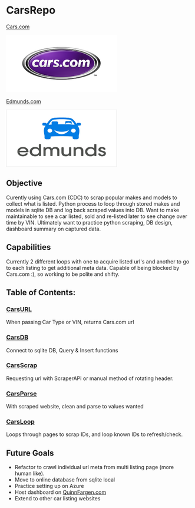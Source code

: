 # CarsRepo

[Cars.com](https://www.cars.com/ "Cars.com Homepage")

<img src="https://github.com/QuinnFargen/CarsRepo/blob/main/MakesModels/CarsDotComLogo.png" data-canonical-src="https://github.com/QuinnFargen/CarsRepo/blob/main/MakesModels/CarsDotComLogo.png" width="300" height="155" />

[Edmunds.com](https://www.edmunds.com/ "Edmunds Homepage")

<img src="https://github.com/QuinnFargen/CarsRepo/blob/main/MakesModels/EdmundsLogo.png" data-canonical-src="https://github.com/QuinnFargen/CarsRepo/blob/main/MakesModels/EdmundsLogo.png" width="300" height="155" />


## Objective
Curently using Cars.com (CDC) to scrap popular makes and models to collect what is listed. 
Python process to loop through stored makes and models in sqlite DB and log back scraped values into DB.
Want to make maintainable to see a car listed, sold and re-listed later to see change over time by VIN.
Ultimately want to practice python scraping, DB design, dashboard summary on captured data.

## Capabilities
Currently 2 different loops with one to acquire listed url's and another to go to each listing to get additional meta data.
Capable of being blocked by Cars.com :), so working to be polite and shifty.

## Table of Contents:
### [CarsURL](https://github.com/QuinnFargen/CarsRepo/blob/main/CarsURL.py)
When passing Car Type or VIN, returns Cars.com url
### [CarsDB](https://github.com/QuinnFargen/CarsRepo/blob/main/CarsDB.py)
Connect to sqlite DB, Query & Insert functions
### [CarsScrap](https://github.com/QuinnFargen/CarsRepo/blob/main/CarsScrap.py)
Requesting url with ScraperAPI or manual method of rotating header.
### [CarsParse](https://github.com/QuinnFargen/CarsRepo/blob/main/CarsParse.py)
With scraped website, clean and parse to values wanted
### [CarsLoop](https://github.com/QuinnFargen/CarsRepo/blob/main/CarsLoop.py)
Loops through pages to scrap IDs, and loop known IDs to refresh/check.


## Future Goals
+ Refactor to crawl individual url meta from multi listing page (more human like).
+ Move to online database from sqlite local
+ Practice setting up on Azure
+ Host dashboard on [QuinnFargen.com](https://quinnfargen.com/)
+ Extend to other car listing websites
